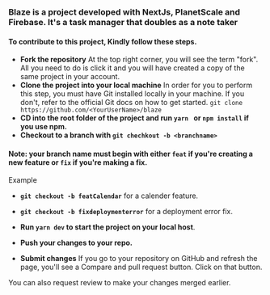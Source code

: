### Blaze is a project developed with NextJs, PlanetScale and Firebase. It's a task manager that doubles as a  note taker

#### To contribute to this project, Kindly follow these steps.
- **Fork the repository**
At the top right corner, you will see the term "fork". All you need to do is click it and you will have created a copy of the same project in your account.
- **Clone the project into your local machine**
In order for you to perform this step, you must have Git installed locally in your machine. If you don't, refer to the official Git docs on how to get started.
`git clone https://github.com/<YourUserName>/blaze `
- **CD into the root folder of the project and run `yarn ` or `npm install` if you use npm.**
- **Checkout to a branch with `git chechkout -b <branchname>`**
#### Note: your branch name must begin with either `feat` if you're creating a new feature or `fix` if you're making a fix.
Example
- **`git checkout -b featCalendar`** for a calender feature.
- **`git checkout -b fixdeploymenterror`** for a deployment error fix.

- **Run `yarn dev` to start the project on your local host**.
- **Push your changes to your repo.**
- **Submit changes**
If you go to your repository on GitHub and refresh the page, you'll see a Compare and pull request button. Click on that button.

You can also request review to make your changes merged earlier.
